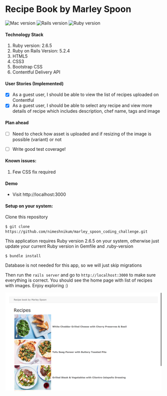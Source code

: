 # Recipe Book by Marley Spoon

![Mac version](https://img.shields.io/badge/MacOS-v10.13.6-lightgrey)
![Rails version](https://img.shields.io/badge/Rails-v5.2.4-orange)
![Ruby version](https://img.shields.io/badge/Ruby-v2.6.5-red)

#### Technology Stack
1. Ruby version: 2.6.5
2. Ruby on Rails Version: 5.2.4
3. HTML5
4. CSS3
5. Bootstrap CSS
6. Contentful Delivery API
 

#### User Stories (Implemented)
- [x] As a guest user, I should be able to view the list of recipes uploaded on Contentful
- [x] As a guest user, I should be able to select any recipe and view more details of recipe which includes description, chef name, tags and image

#### Plan ahead

- [ ] Need to check how asset is uploaded and if resizing of the image is possible (variant) or not
- [ ] Write good test coverage!


#### Known issues:
1. Few CSS fix required

#### Demo 
- Visit http://localhost:3000

#### Setup on your system:
Clone this repository
```console
$ git clone https://github.com/nimeshnikum/marley_spoon_coding_challenge.git
```
This application requires Ruby version 2.6.5 on your system, otherwise just update your current Ruby version in Gemfile and .ruby-version

```console
$ bundle install
```
Database is not needed for this app, so we will just skip migrations

Then run the `rails server` and go to `http://localhost:3000` to make sure everything is correct. You should see the home page with list of recipes with images. Enjoy exploring :)

![image](https://github.com/nimeshnikum/marley_spoon_coding_challenge/blob/master/public/Recipes%20List.png)

